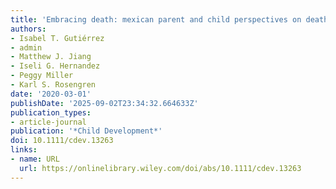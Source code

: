 ```yaml
---
title: 'Embracing death: mexican parent and child perspectives on death'
authors:
- Isabel T. Gutiérrez
- admin
- Matthew J. Jiang
- Iseli G. Hernandez
- Peggy Miller
- Karl S. Rosengren
date: '2020-03-01'
publishDate: '2025-09-02T23:34:32.664633Z'
publication_types:
- article-journal
publication: '*Child Development*'
doi: 10.1111/cdev.13263
links:
- name: URL
  url: https://onlinelibrary.wiley.com/doi/abs/10.1111/cdev.13263
---
```

